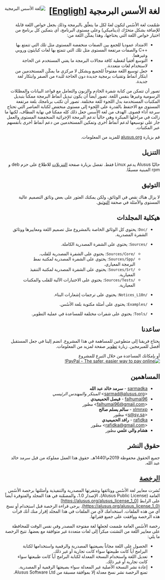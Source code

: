 <div dir="rtl">
<img
  alt="لغة الأسس البرمجية"
  align="left"
  src="https://alusus.org/Resources/logo.en.gif"
/>

# لغة الأسس البرمجية [[Engligh]](readme.md)

صُمّمت لغة الأسُس لتكون لغةً لكل ما يتعلّق بالبرمجة وذلك بجعل خواص اللغة قابلة للإضافة بشكل متحرّك (ديناميكي) وعلى مستوى البرنامج، أي بتمكين كل برنامج من اختيار خواص اللغة التي يحتاجها، وهذا يمكّن اللغة من:
* الامتداد عموديا للجمع بين الصفات منخفضة المستوى مثل تلك التي تتمتع بها ++C والصفات مرتفعة المستوى مثل تلك التي تتمتع بها لغات كبايثون وروبي وغيرهما.
* التوسع أفقياً لتغطية كافة مجالات البرمجة ما يغني المستخدم عن الحاجة لاستخدام لغات متعددة.
* جعل توسيع اللغة مفتوحاً للجميع وبشكل لا مركزي ما يمكّن المستخدمين من ابتكار أنماط وتقنيات برمجية جديدة دون الحاجة للبدء من الصفر وابتكار لغة جديدة.

تصور أن تتمكن من كتابة شفرة الخادم والزبون والتعامل مع قواعد البيانات والمظللات الرسومية وغيرها بنفس اللغة. تصور أيضاً أن يكون تبديل أنماط البرمجة ممكناً بتبديل المكتبات المستخدمة بدل اللجوء للغة مختلفة. تصور أن تكتب برنامجك بلغة مرتفعة المستوى مع الاحتفظ بالقدرة على اللجوء إلى مستوى منخفض لكتابة العناصر التي تحتاج سرعة أداء قصوى. الهدف من لغة الأسس جعل ذلك كله ممكنا في نهاية المطاف، لكنها ما زالت في مراحلها المبكرة وهي حالياً تدعم البرمجة الإجرائية المنخفضة المستوى والعمل جار على توسيعها لدعم أنماط أخرى وتمكين المستخدمين من دعم أنماط أخرى بأنفسهم عبر المكتبات.

قم بزيارة [alusus.org](https://alusus.org) للمزيد من المعلومات.

## التنزيل

حاليًا Alusus يدعم Linux فقط. تفضل بزيارة صفحة [التنزيلات](https://alusus.org/download) للاطلاع على حزم deb و rpm المبنية مسبقًا.

## التوثيق

لا يزال هناك نقص في الوثائق، ولكن يمكنك العثور على بعض وثائق التصميم عالية المستوى والأمثلة في صحفة
[التوثيق](https://alusus.org/documentation).

## هيكلية المجلدات

* `/Doc`: يحتوي كل الوثائق الخاصة بالمشروع مثل تصميم اللغة ومعاييرها ووثائق الشفرة المصدرية.

* `/Sources`: يحتوي على الشفرة المصدرية الكاملة.
  - `/Sources/Core`: يحتوي على الشفرة المصدرية للقلب.
  - `/Sources/Spp`: يحتوي على الشفرة المصدرية لمكتبة نمط البرمجة المعياري.
  - `/Sources/Srt`: يحتوي على الشفرة المصدرية لمكتبة التنفيذ المعيارية.
  - `/Sources/Tests`: يحتوي على الاختبارات الآلية للقلب والمكتبات المعيارية.

* `/Notices_L18n`: يحتوي على ترجمات إشعارات البناء.

* `/Examples`: يحتوي على أمثلة مكتوبة بلغة الأسُس.

* `/Tools`: يحتوي على شفرات مختلفة للمساعدة في عملية التطوير.

## ساعدنا

يحتاج فريقنا إلى متطوعين للمساهمة في هذا المشروع. انضم إلينا في جعل المستقبل أفضل للمبرمجين. زيارة
[تطوير](https://alusus.org/dev) صفحة لمزيد من المعلومات.

أو بإمكانك المساعدة من خلال التبرع للمشروع<br/>
[![PayPal - The safer, easier way to pay online!](https://www.paypalobjects.com/en_US/i/btn/btn_donateCC_LG.gif)](https://paypal.me/alusus)

## المساهمين

* [sarmadka](https://github.com/sarmadka) - **سرمد خالد عبد الله**<br/>
&lt;sarmad@alusus.org&gt; *المبتكر والمهندس الرئيسي*
* [falhumai96](https://github.com/falhumai96) - **فيصل الحميميدي**<br/>
&lt;falhumai96@gmail.com&gt; *مطور*
* [xlmnxp](https://github.com/xlmnxp) - **سالم يسلم صالح**<br/>
&lt;s@sy.sa&gt; *مطور*
* [rafidka](https://github.com/rafidka) - **رافد الحميميدي**<br/>
&lt;rafidka@gmail.com&gt; *مطور*
* **هشام والي علمي** *مطور*

## حقوق النشر

جميع الحقوق محفوظة 2019م\1440هـ.
حقوق هذا العمل مملوكة من قبل سرمد خالد عبد الله.

## [الرخصة](license.txt)

نُشرت معايير لغة الأسُس ووثائقها وشفرتها المصدرية والتنفيذية وأمثلتها برخصة
الأسُس العامة (Alusus Public License)، الإصدار 1.0، والمضمّنة في هذا المجلد
والمتوفرة أيضاً على الرابط [https://alusus.org/alusus_license_1_0](https://alusus.org/alusus_license_1_0).
يرجى قراءة الرخصة قبل استخدام أو نسخ أي من هذه الملفات. استخدامك لأي من الملفات في هذا
المجلد إقرار منك أنك قرأت هذه الرخصة ووافقت على جميع فقراتها.

رخصة الأسُس العامة صُممت لجعلها لغة مفتوحة المصدر وفي نفس الوقت للمحافظة على
معايير اللغة من التشتت مبكراً إلى لغات متعددة غير متوافقة مع بعضها. تتيح
الرخصة ما يلي:
* الحصول على اللغة مجاناً بصيغتيها المصدرية والرقمية واستخدامها لكتابة البرامج
  أياً كانت طبيعتها سواء كانت تجارية أو غير ذلك.
* تعديل اللغة واستخدام النسخة المعدلة لكتابة البرامج أياً كانت طبيعتها سواء كانت
  تجارية أو غير ذلك.
* إعادة نشر النسخة الأصلية غير المعدلة سواء بصيغتها الرقمية أو المصدرية. تمنع
  الرخصة نشر نسخ معدلة إلا بموافقة مسبقة من Alusus Software Ltd.
</div>
